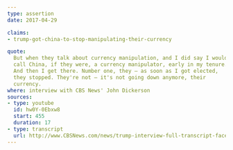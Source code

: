 ```yaml
---
type: assertion
date: 2017-04-29

claims:
- trump-got-china-to-stop-manipulating-their-currency

quote:
  But when they talk about currency manipulation, and I did say I would
  call China, if they were, a currency manipulator, early in my tenure.
  And then I get there. Number one, they — as soon as I got elected,
  they stopped. They're not — it's not going down anymore, their
  currency.
where: interview with CBS News' John Dickerson
sources:
- type: youtube
  id: hw0Y-0Ebxw8
  start: 455
  duration: 17
- type: transcript
  url: http://www.CBSNews.com/news/trump-interview-full-transcript-face-the-nation/
---
```

